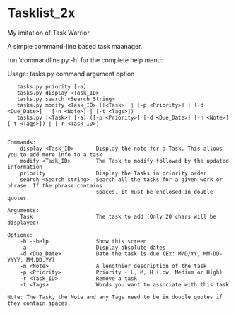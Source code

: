 # Tasklist_2x
My imitation of Task Warrior

A simple command-line based task maanager.

run 'commandline.py -h' for the complete help menu:

Usage: tasks.py command argument option

	   tasks.py priority [-a]
	   tasks.py display <Task_ID>
	   tasks.py search <Search_String>
	   tasks.py modify <Task_ID> ([<Task>] | [-p <Priority>] | [-d <Due_Date>] | [-n <Note>] | [-t <Tags>])
	   tasks.py [<Task>] [-a] ([-p <Priority>] [-d <Due_Date>] [-n <Note>] [-t <Tags>]) | [-r <Task_ID>]


	Commands:
		display <Task_ID>       Display the note for a Task. This allows you to add more info to a task
		modify <Task_ID>        The Task to modify followed by the updated information
		priority                Display the Tasks in priority order
		search <Search-string>  Search all the tasks for a given work or phrase. If the phrase contains
								spaces, it must be enclosed in double quotes.

    Arguments:
        Task                    The task to add (Only 20 chars will be displayed)

    Options:
        -h --help               Show this screen.
        -a                      Display absolute dates
        -d <Due_Date>           Date the task is due (Ex: M/D/YY, MM-DD-YYYY, MM.DD.YY)
        -n <Note>               A lengthier description of the task
        -p <Priority>           Priority - L, M, H (Low, Medium or High)
        -r <Task_ID>            Remove a task
        -t <Tags>               Words you want to associate with this task

    Note: The Task, the Note and any Tags need to be in double quotes if they contain spaces.
